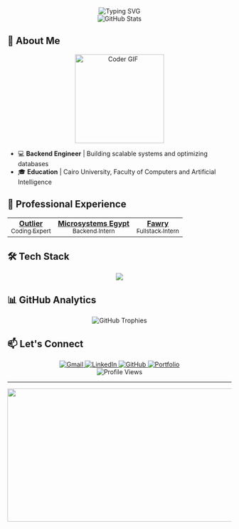 <div align="center">
  <img src="https://readme-typing-svg.demolab.com?font=Fira+Code&weight=500&size=24&duration=4000&pause=800&color=56BBF7&width=435&lines=Hi%2C+I+am+a+Backend+Engineer;Welcome+to+my+GitHub!" alt="Typing SVG" />
</div>

<div align="center">
  <img src="https://github-readme-stats.vercel.app/api?username=RealOrangeKun&show_icons=true&theme=radical&hide=contribs" alt="GitHub Stats" />
  <!-- <img src="https://github-readme-streak-stats.herokuapp.com?user=RealOrangeKun&theme=radical" alt="GitHub Streak Stats" /> -->
</div>

## 🚀 About Me

<div align="center">
  <img src="https://media.giphy.com/media/juua9i2c2fA0AIp2iq/giphy.gif" alt="Coder GIF" width="200">
</div>

- 💻 **Backend Engineer** | Building scalable systems and optimizing databases
- 🎓 **Education** | Cairo University, Faculty of Computers and Artificial Intelligence



## 💼 Professional Experience

<div align="center">
  <table>
    <tr>
      <td align="center">
        <a href="https://outlier.ai/">
          <b>Outlier</b>
          <br>
          <sub>Coding Expert</sub>
        </a>
      </td>
      <td align="center">
        <a href="https://www.microsystems-eg.com/">
          <b>Microsystems Egypt</b>
          <br>
          <sub>Backend Intern</sub>
        </a>
      </td>
      <td align="center">
        <a href="https://www.fawry.com/">
          <b>Fawry</b>
          <br>
          <sub>Fullstack Intern</sub>
        </a>
      </td>
    </tr>
  </table>
</div>

## 🛠️ Tech Stack

<div align="center">
  <img src="https://skillicons.dev/icons?i=express,dotnet,cpp,cs,python,java,js,docker,redis,gcp,nginx,mysql,mongodb,bash" />
</div>

## 📊 GitHub Analytics

<div align="center">
  <img src="https://github-profile-trophy.vercel.app/?username=RealOrangeKun&theme=radical&no-frame=true&no-bg=true&margin-w=4" alt="GitHub Trophies" />
</div>

## 📫 Let's Connect

<div align="center">
  <a href="mailto:yousseftarekali04@gmail.com">
    <img src="https://img.shields.io/badge/Gmail-D14836?style=for-the-badge&logo=gmail&logoColor=white" alt="Gmail"/>
  </a>
  <a href="https://www.linkedin.com/in/yousef-tarek-ali/">
    <img src="https://img.shields.io/badge/LinkedIn-0077B5?style=for-the-badge&logo=linkedin&logoColor=white" alt="LinkedIn"/>
  </a>
  <a href="https://github.com/RealOrangeKun">
    <img src="https://img.shields.io/badge/GitHub-100000?style=for-the-badge&logo=github&logoColor=white" alt="GitHub"/>
  </a>

  <a href="https://youssef-tarek-portfolio.web.app/">
    <img src="https://img.shields.io/badge/Portfolio-FF5722?style=for-the-badge&logo=firebase&logoColor=white" alt="Portfolio"/>
  </a>
</div>

<div align="center">
  <img src="https://komarev.com/ghpvc/?username=RealOrangeKun&label=Profile%20views&color=0e75b6&style=flat" alt="Profile Views" />
</div>

---

<div align="center">
  <img src="https://media.giphy.com/media/3oKIPnAiaMCws8nOsE/giphy.gif" width="600" height="300"/>
</div>
